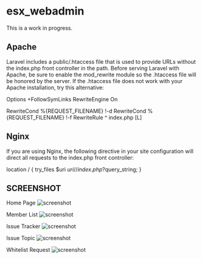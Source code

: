 # esx_webadmin

This is a work in progress.

## Apache
Laravel includes a public/.htaccess file that is used to provide URLs without the index.php front controller in the path. 
Before serving Laravel with Apache, be sure to enable the mod_rewrite module so the .htaccess file will be honored by the server.
If the .htaccess file does not work with your Apache installation, try this alternative:

Options +FollowSymLinks
RewriteEngine On

RewriteCond %{REQUEST_FILENAME} !-d
RewriteCond %{REQUEST_FILENAME} !-f
RewriteRule ^ index.php [L]

## Nginx
If you are using Nginx, the following directive in your site configuration will direct all requests to the  index.php front controller:

location / {
    try_files $uri $uri/ /index.php?$query_string;
}

## SCREENSHOT
Home Page
![screenshot](http://cdn.icestorm-servers.com/files/WebESX-AdminPanel/Home.png)

Member List
![screenshot](http://cdn.icestorm-servers.com/files/WebESX-AdminPanel/Member-list.png)

Issue Tracker
![screenshot](http://cdn.icestorm-servers.com/files/WebESX-AdminPanel/Issue-Tracker.png)

Issue Topic
![screenshot](http://cdn.icestorm-servers.com/files/WebESX-AdminPanel/issue-topic.png)

Whitelist Request
![screenshot](http://cdn.icestorm-servers.com/files/WebESX-AdminPanel/whitelist-request.png)
